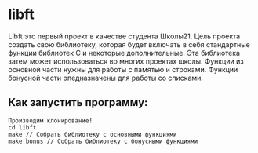 # libft
Libft это первый проект в качестве студента Школы21.
Цель проекта создать свою библиотеку, которая будет включать в себя стандартные функции библиотек С и некоторые дополнительные.
Эта библиотека затем может использоваться во многих проектах школы.
Функции из основной части нужны для работы с памятью и строками. Функции бонусной части рпедназначены для работы со списками.


## Как запустить программу:
```
Производим клонирование!
cd libft
make // Собрать библиотеку с основными функциями
make bonus // Собрать библиотеку с бонусными функциями
```
